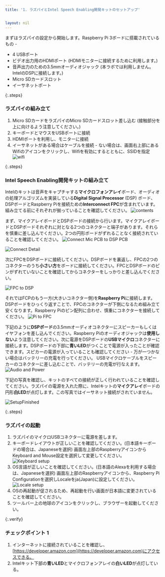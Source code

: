 ```yaml
---
title: '1. ラズパイとIntel Speech Enabling開発キットのセットアップ'


layout: nil
---
```


まずはラズパイの設定から開始します。Raspberry Pi 3ボードに搭載されているもの -

- 4 USBポート
- ビデオ出力用のHDMIポート (HDMIモニターに接続するために利用します。)
- 音声出力のための3.5mmオーディオジャック (本ラボでは利用しません。IntelのDSPに接続します。)
- Micro SDカードスロット
- イーサネットポート

{:.steps}
### ラズパイの組み立て

1. Micro SDカードをラズパイのMicro SDカードスロット差し込む (接触部分を上に向けるよう注意してください。)
2. キーボードとマウスをUSBポートに接続
3. HDMIポートを利用し、モニターに接続
4. イーサネットがある場合はケーブルを接続 - ない場合は、画面右上部にあるWifiのアイコンをクリックし、Wifiを有効にするとともに、SSIDを指定
![wifi](/assets/wifi.png)


{:.steps}
### Intel Speech Enabling開発キットの組み立て

Intelのキットは音声をキャプチャする**マイクロフォンアレイ**ボード、オーディオの処理アルゴリズムを実装している**Digital Signal Processor** (DSP) ボード、DSPボードとRaspberry Piを接続ための**Interconnect FPC**が含まれています。組み立てる前にそれぞれが揃っていることを確認してください。
![contents](/assets/Contents.png)

まず、マイクアレイボードとDSPボードの接続から行います。マイクアレイボードとDSPボードそれぞれに対となる2つのコネクターと端子があります。それらを慎重に差し込んでください。2つの円形ボードがずれることなく接続されていることを確認してください。
![Connect Mic PCB to DSP PCB](/assets/FlipConnect.png)

![Connect Detail](/assets/AlignPress.png)

次にFPCをDSPボードに接続してください。DSPボードを裏返し、FPCの2つのコネクターのうち**小さい方**をボードに接続してください。FPCとDSPボードのピンがずれていないことを確認してからコネクターをしっかりと差し込んでください。

![FPC to DSP](/assets/ConnectorPress.png)

それではFCPのもう一方(大きいコネクター側)を**Raspberry Pi**に接続します。DSPボードをひっくり返すことで、FPCのコネクターが下側になるため組み立て安くなります。Raspberry Piのピン配列に合わせ、慎重にコネクターを接続してください。
![Pi to FPC](/assets/PiConnect.png)

下記のように**DSPボード**の3.5mmオーディオコネクターにスピーカーもしくはイヤフォンを差し込んでください。Raspberry Piのオーディオジャックは**使用しない**よう注意してください。次に電源をDSPボードの**USBマイクロ**コネクターに接続します。DSPボードの下部に**青いLED**がつくことで電源が入ったことが確認できます。スピカーの電源が入っていることも確認してください - 万が一つかない場合はバッテリーの充電を行ってください。 USBマイクロケーブルをスピーカーのコネクターに差し込むことで、バッテリーの充電が行なえます。
![Audio and Power](/assets/AudioPowerInstallDSP.png)

下記の写真を確認し、キットのすべての接続が正しく行われていることを確認してください。ラズパイの電源を入れた際に、Intelキットの**マイクアレイ**ボードの円形**白LED**が点灯します。この写真ではイーサネット接続がされていません。

![SetupFinished](/assets/SetupFinished.png)


{:.steps}
### ラズパイの起動

1. ラズパイのマイクロUSBコネクターに電源を差します。
2. キーボードレイアウトが正しいことを確認してください。(日本語キーボードの場合は、Japaneseを選択) 画面左上部のRaspberryアイコンからKeyboard and Mouse設定を選択して変更してください。
![Keyboard setup](/assets/KBAM.png)
3. OS言語が正しいことを確認してください。(日本語のAlexaを利用する場合は、Japaneseを選択) 画面左上部のRaspberryアイコンから、Raspberry Pi Configurationを選択しLocaleをja(Japan)に設定してください。
![Locale setup](/JP/assets/locale.png)
4. OSの再起動が促されるため、再起動を行い画面が日本語に変更されていることを確認してください。
5. ツールバー上の地球のアイコンをクリックし、ブラウザーを起動してください。

{:.verify}
### チェックポイント 1
1. インターネットに接続されていることを確認し、[https://developer.amazon.com](https://developer.amazon.com)にアクセスできる。
2. Intelキット下部の**青いLED**とマイクロフォンアレイの**白いLED**が点灯している。
